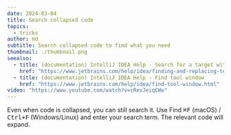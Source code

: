 ```yaml
---
date: 2024-03-04
title: Search collapsed code
topics:
  - tricks
author: md
subtitle: Search collapsed code to find what you need
thumbnail: ./thumbnail.png
seealso:
  - title: (documentation) IntelliJ IDEA Help - Search for a target within a file
    href: "https://www.jetbrains.com/help/idea/finding-and-replacing-text-in-file.html"
  - title: (documentation) IntelliJ IDEA Help - Find tool window
    href: "https://www.jetbrains.com/help/idea/find-tool-window.html"
video: "https://www.youtube.com/watch?v=cRevJeiqCWw"
---
```


Even when code is collapsed, you can still search it. Use Find <kbd>⌘F</kbd> (macOS) / <kbd>Ctrl+F</kbd> (Windows/Linux) and enter your search term. The relevant code will expand.
